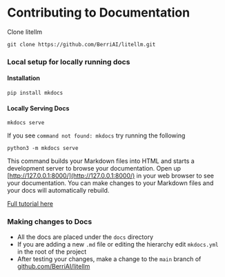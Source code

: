 # Contributing to Documentation

Clone litellm 
```
git clone https://github.com/BerriAI/litellm.git
```

### Local setup for locally running docs

#### Installation
```
pip install mkdocs
```

#### Locally Serving Docs
```
mkdocs serve
```
If you see `command not found: mkdocs` try running the following
```
python3 -m mkdocs serve
```

This command builds your Markdown files into HTML and starts a development server to browse your documentation. Open up [http://127.0.0.1:8000/](http://127.0.0.1:8000/) in your web browser to see your documentation. You can make changes to your Markdown files and your docs will automatically rebuild.

[Full tutorial here](https://docs.readthedocs.io/en/stable/intro/getting-started-with-mkdocs.html)

### Making changes to Docs
- All the docs are placed under the `docs` directory
- If you are adding a new `.md` file or editing the hierarchy edit `mkdocs.yml` in the root of the project
- After testing your changes, make a change to the `main` branch of [github.com/BerriAI/litellm](https://github.com/BerriAI/litellm)




